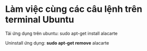 # Làm việc cùng các câu lệnh trên terminal Ubuntu

Tải ứng dụng trên ubuntu: sudo apt-get install alacarte

Uninstall ứng dụng: **sudo apt-get remove** alacarte
